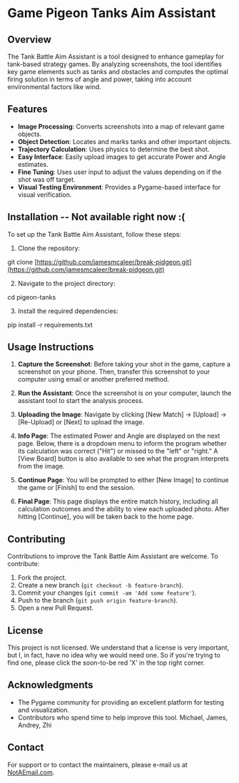 # Game Pigeon Tanks Aim Assistant

## Overview

The Tank Battle Aim Assistant is a tool designed to enhance gameplay for tank-based strategy games. By analyzing screenshots, the tool identifies key game elements such as tanks and obstacles and computes the optimal firing solution in terms of angle and power, taking into account environmental factors like wind.

## Features

- **Image Processing**: Converts screenshots into a map of relevant game objects.
- **Object Detection**: Locates and marks tanks and other important objects.
- **Trajectory Calculation**: Uses physics to determine the best shot.
- **Easy Interface**: Easily upload images to get accurate Power and Angle estimates.
- **Fine Tuning**: Uses user input to adjust the values depending on if the shot was off target.
- **Visual Testing Environment**: Provides a Pygame-based interface for visual verification.

## Installation -- Not available right now :( 

To set up the Tank Battle Aim Assistant, follow these steps:

1. Clone the repository:

git clone [https://github.com/jamesmcaleer/break-pidgeon.git](https://github.com/jamesmcaleer/break-pidgeon.git)

2. Navigate to the project directory:

cd pigeon-tanks

3. Install the required dependencies:

pip install -r requirements.txt


## Usage Instructions

1. **Capture the Screenshot**: Before taking your shot in the game, capture a screenshot on your phone. Then, transfer this screenshot to your computer using email or another preferred method.

2. **Run the Assistant**: Once the screenshot is on your computer, launch the assistant tool to start the analysis process.

3. **Uploading the Image**: Navigate by clicking [New Match] -> [Upload] -> [Re-Upload] or [Next] to upload the image.

4. **Info Page**: The estimated Power and Angle are displayed on the next page. Below, there is a dropdown menu to inform the program whether its calculation was correct ("Hit") or missed to the "left" or "right." A [View Board] button is also available to see what the program interprets from the image.

5. **Continue Page**: You will be prompted to either [New Image] to continue the game or [Finish] to end the session.

6. **Final Page**: This page displays the entire match history, including all calculation outcomes and the ability to view each uploaded photo. After hitting [Continue], you will be taken back to the home page.

## Contributing

Contributions to improve the Tank Battle Aim Assistant are welcome. To contribute:

1. Fork the project.
2. Create a new branch (`git checkout -b feature-branch`).
3. Commit your changes (`git commit -am 'Add some feature'`).
4. Push to the branch (`git push origin feature-branch`).
5. Open a new Pull Request.


## License

This project is not licensed. We understand that a license is very important, but I, in fact, have no idea why we would need one. So if you're trying to find one, please click the soon-to-be red 'X' in the top right corner.

## Acknowledgments

- The Pygame community for providing an excellent platform for testing and visualization.
- Contributors who spend time to help improve this tool. Michael, James, Andrey, Zhi

## Contact

For support or to contact the maintainers, please e-mail us at [NotAEmail.com](mailto:email@example.com).

